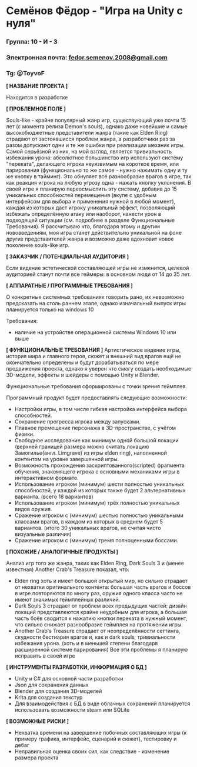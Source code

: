 # Семёнов Фёдор - "Игра на Unity с нуля"

### Группа: 10 - И - 3
### Электронная почта: fedor.semenov.2008@gmail.com
### Tg: @ToyvoF


**[ НАЗВАНИЕ ПРОЕКТА ]**

Находится в разработке

**[ ПРОБЛЕМНОЕ ПОЛЕ ]**

Souls-like - крайне популярный жанр игр, существующий уже почти 15 лет (с момента релиза Demon's souls), однако даже новейшие и самые высокобюджетные представители жанра (такие как Elden Ring) страдают от застоявшисся проблем жанра, а разработчики раз за разом допускают одни и те же ошибки при реализации механик игры. Самой серьёзной из них, на мой взгляд, является тривиальность избежания урона: абсолютное большинство игр используют систему "переката", делающего игрока неуязвимым на короткое время, или парирования (функционально то же самое - нужно нажимать одну и ту же кнопку в тайминг). Это обнуляет всё разнообразие врагов в игре, так как реакция игрока на любую угрозу одна - нажать кнопку уклонения. 
В своей игре я планирую переосмыслить эту систему, добавив до 15 уникальных способностей перемещения (вкупе с удобным интерфейсом для выбора и применения нужной в любой момент), каждая из которых даст игроку уникальный эффект, позволяющий избежать определённую атаку или наоборот, нанести урон в подходящей ситуации (см. подробнее в разделе Функциональные Требования). Я рассчитываю что, благодаря этому и другим нововведениям, моя игра станет действительно уникальной на фоне других представителей жанра и возможно даже вдохновит новое поколение souls-like игр.

**[ ЗАКАЗЧИК / ПОТЕНЦИАЛЬНАЯ АУДИТОРИЯ ]**

Если видение эстетической составляющей игры не изменится, целевой аудиторией станут почти все геймеры: в основном люди от 14 до 35 лет. 

**[ АППАРАТНЫЕ / ПРОГРАММНЫЕ ТРЕБОВАНИЯ ]**

О конкретных системных требованиях говорить рано, их невозможно предсказать на столь раннем этапе, однако изначальный выпуск игры планируется только на windows 10

Требования:
- наличие на устройстве операционной системы Windows 10 или выше

**[ ФУНКЦИОНАЛЬНЫЕ ТРЕБОВАНИЯ ]**
Артистическое видение игры, история мира и главного героя, сюжет и внешний вид врагов ещё не окончательно определены и будут дорабатываться по мере продвижения проекта, однако я уверен что смогу создать необходимые 3D-модели, эффекты и шейдеры с помощью Unity и Blender. 

Функциональные требования сформированы с точки зрения геймплея.

Программный продукт будет предоставлять следующие возможности:
* Настройки игры, в том числе гибкая настройка интерфейса выбора способностей.
* Сохранение прогресса игрока между запусками.
* Плавное премещение персонажа в 3D-пространстве, с учётом физики.
* Свободное исследование как минимум одной большой локации (верхней границей размера можно считать локацию Замогилье(англ. Limgrave) из игры elden ring), наполненной контентом на уровне завершенной игры.
* Возможность прохождения заскриптованного(scripted) фрагмента обучения, знакомящего игрока с основными механиками игры в интерактивном формате.
* Использование игроком (минимум) шести полностью уникальных способностей, у каждой из которых также будет 2 альтернативных варианта. (всего 18 вариантов)
* Использование игроком (минимум) трёх полностью уникальных видов оружия.
* Сражение игроком с (минимум) шестью полностью уникальными классами врагов, в каждом из которых в среднем будет 5 вариантов. (итого 30 уникальных врагов, не считая чисто визуальные различия)
* Сражение игроком с (минимум) тремя полноценными боссами.

**[ ПОХОЖИЕ / АНАЛОГИЧНЫЕ ПРОДУКТЫ ]**

Анализ игр того же жанра, таких как Elden Ring, Dark Souls 3 и (менее известная) Another Crab's Treasure показал, что:
* Elden ring хоть и имеет большой открытый мир, но сильно страдает от нехватки оригинального контента: большая часть врагов и боссов в игре повторяются по многу раз, оружия одного класса часто не имеют значимых геймплейных различий.
* Dark Souls 3 страдает от проблем всех предыдущих частей: дизайн локаций представлеются крайне неудобным для игрока, а большая часть боёв сводится к нажатию кнопки переката в нужный момент, что сильно снижает разнообразие геймплея на протяжении игры.
* Another Crab's Treasure страдает от неопределённости сеттинга, скудности бестиария врагов и, как и dark souls, тривиальности избежания урона. (хоть и в меньшей степени благодаря расширенной системе парирования)
Все эти проблемы я планирую исправить в своей игре

**[ ИНСТРУМЕНТЫ РАЗРАБОТКИ, ИНФОРМАЦИЯ О БД ]**

*	Unity и С# для основной части разработки
*	Json для сохранения данных
*	Blender для создания 3D-моделей
* Krita для создания текстур
* Для взаимодействия с БД в виде облачных сохранений планируется использовать возможности steam или SQLite

**[ ВОЗМОЖНЫЕ РИСКИ ]**

*   Нехватка времени на завершение побочных составляющих игры (к примеру графика, интерфейс, сценарий и сюжет), тестировку и дебаг
*   Неправильная оценка своих сил, как следствие - изменение размера проекта


